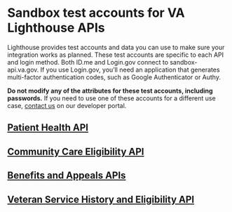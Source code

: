 # Sandbox test accounts for VA Lighthouse APIs

Lighthouse provides test accounts and data you can use to make sure your integration works as planned. These test accounts are specific to each API and login method. Both ID.me and Login.gov connect to sandbox-api.va.gov. If you use Login.gov, you’ll need an application that generates multi-factor authentication codes, such as Google Authenticator or Authy.

**Do not modify any of the attributes for these test accounts, including passwords.** If you need to use one of these accounts for a different use case, [contact us](https://developer.va.gov/support/contact-us) on our developer portal.

## [Patient Health API](https://github.com/department-of-veterans-affairs/vets-api-clients/blob/master/test_accounts/health_test_accounts.md)

## [Community Care Eligibility API](https://github.com/department-of-veterans-affairs/vets-api-clients/blob/master/test_accounts/community_care_test_accounts.md)

## [Benefits and Appeals APIs](https://github.com/department-of-veterans-affairs/vets-api-clients/blob/master/test_accounts/benefits_test_accounts.md)

## [Veteran Service History and Eligibility API](https://github.com/department-of-veterans-affairs/vets-api-clients/blob/master/test_accounts/verification_test_accounts.md)
